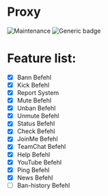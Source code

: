 # Proxy

![Maintenance](https://img.shields.io/maintenance/yes/2023?style=for-the-badge)
![Generic badge](https://img.shields.io/badge/version-1.0.0-informational.svg?style=for-the-badge)

# Feature list:
- [x] Bann Befehl
- [x] Kick Befehl
- [x] Report System
- [x] Mute Befehl
- [x] Unban Befehl
- [x] Unmute Befehl
- [x] Status Befehl
- [x] Check Befehl
- [x] JoinMe Befehl
- [x] TeamChat Befehl
- [x] Help Befehl
- [x] YouTube Befehl
- [x] Ping Befehl
- [x] News Befehl
- [ ] Ban-history Befehl 